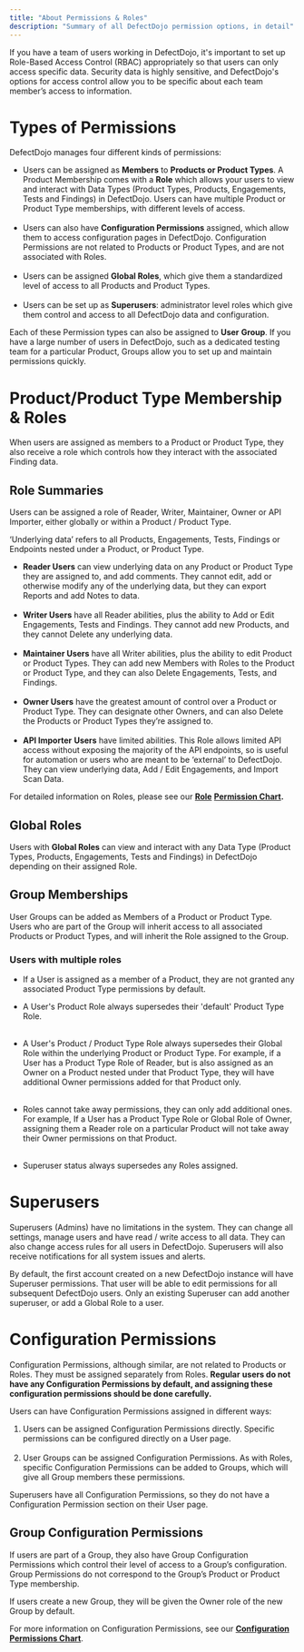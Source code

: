 ```yaml
---
title: "About Permissions & Roles"
description: "Summary of all DefectDojo permission options, in detail"
---
```


If you have a team of users working in DefectDojo, it's important to set up Role\-Based Access Control (RBAC) appropriately so that users can only access specific data. Security data is highly sensitive, and DefectDojo's options for access control allow you to be specific about each team member’s access to information.




# Types of Permissions


DefectDojo manages four different kinds of permissions:


* Users can be assigned as **Members** to **Products or Product Types**. A Product Membership comes with a **Role** which allows your users to view and interact with Data Types (Product Types, Products, Engagements, Tests and Findings) in DefectDojo. Users can have multiple Product or Product Type memberships, with different levels of access.   
​
* Users can also have **Configuration Permissions** assigned, which allow them to access configuration pages in DefectDojo. Configuration Permissions are not related to Products or Product Types, and are not associated with Roles.  
​
* Users can be assigned **Global Roles**, which give them a standardized level of access to all Products and Product Types.  
​
* Users can be set up as **Superusers**: administrator level roles which give them control and access to all DefectDojo data and configuration.


Each of these Permission types can also be assigned to **User** **Group**. If you have a large number of users in DefectDojo, such as a dedicated testing team for a particular Product, Groups allow you to set up and maintain permissions quickly.




# Product/Product Type Membership \& Roles


When users are assigned as members to a Product or Product Type, they also receive a role which controls how they interact with the associated Finding data.



## Role Summaries


Users can be assigned a role of Reader, Writer, Maintainer, Owner or API Importer, either globally or within a Product / Product Type.



‘Underlying data’ refers to all Products, Engagements, Tests, Findings or Endpoints nested under a Product, or Product Type.


* **Reader Users** can view underlying data on any Product or Product Type they are assigned to, and add comments. They cannot edit, add or otherwise modify any of the underlying data, but they can export Reports and add Notes to data.  
​
* **Writer Users** have all Reader abilities, plus the ability to Add or Edit Engagements, Tests and Findings. They cannot add new Products, and they cannot Delete any underlying data.  
​
* **Maintainer Users** have all Writer abilities, plus the ability to edit Product or Product Types. They can add new Members with Roles to the Product or Product Type, and they can also Delete Engagements, Tests, and Findings.  
​
* **Owner Users** have the greatest amount of control over a Product or Product Type. They can designate other Owners, and can also Delete the Products or Product Types they’re assigned to.  
​
* **API Importer** **Users** have limited abilities. This Role allows limited API access without exposing the majority of the API endpoints, so is useful for automation or users who are meant to be ‘external’ to DefectDojo. They can view underlying data, Add / Edit Engagements, and Import Scan Data.

For detailed information on Roles, please see our **[Role](https://support.defectdojo.com/en/articles/8955600-user-permission-charts#h_ee05c5f5df)** [**Permission Chart**](https://support.defectdojo.com/en/articles/8955600-user-permission-charts#h_ee05c5f5df)**.**



## Global Roles


Users with **Global Roles** can view and interact with any Data Type (Product Types, Products, Engagements, Tests and Findings) in DefectDojo depending on their assigned Role.



## Group Memberships


User Groups can be added as Members of a Product or Product Type. Users who are part of the Group will inherit access to all associated Products or Product Types, and will inherit the Role assigned to the Group.




### Users with multiple roles


* If a User is assigned as a member of a Product, they are not granted any associated Product Type permissions by default.


* A User's Product Role always supersedes their 'default' Product Type Role.  
​
* A User's Product / Product Type Role always supersedes their Global Role within the underlying Product or Product Type. For example, if a User has a Product Type Role of Reader, but is also assigned as an Owner on a Product nested under that Product Type, they will have additional Owner permissions added for that Product only.   
​
* Roles cannot take away permissions, they can only add additional ones. For example, If a User has a Product Type Role or Global Role of Owner, assigning them a Reader role on a particular Product will not take away their Owner permissions on that Product.  
​
* Superuser status always supersedes any Roles assigned.



# Superusers


Superusers (Admins) have no limitations in the system. They can change all settings, manage users and have read / write access to all data. They can also change access rules for all users in DefectDojo. Superusers will also receive notifications for all system issues and alerts.



By default, the first account created on a new DefectDojo instance will have Superuser permissions. That user will be able to edit permissions for all subsequent DefectDojo users. Only an existing Superuser can add another superuser, or add a Global Role to a user. 




# Configuration Permissions


Configuration Permissions, although similar, are not related to Products or Roles. They must be assigned separately from Roles. **Regular** **users do not have any Configuration Permissions by default, and assigning these configuration permissions should be done carefully.**



Users can have Configuration Permissions assigned in different ways:


1. Users can be assigned Configuration Permissions directly. Specific permissions can be configured directly on a User page.  
​
2. User Groups can be assigned Configuration Permissions. As with Roles, specific Configuration Permissions can be added to Groups, which will give all Group members these permissions.

Superusers have all Configuration Permissions, so they do not have a Configuration Permission section on their User page.



## Group Configuration Permissions


If users are part of a Group, they also have Group Configuration Permissions which control their level of access to a Group’s configuration. Group Permissions do not correspond to the Group’s Product or Product Type membership.



If users create a new Group, they will be given the Owner role of the new Group by default.



For more information on Configuration Permissions, see our **[Configuration Permissions Chart](https://support.defectdojo.com/en/articles/8955600-user-permission-charts)**.




